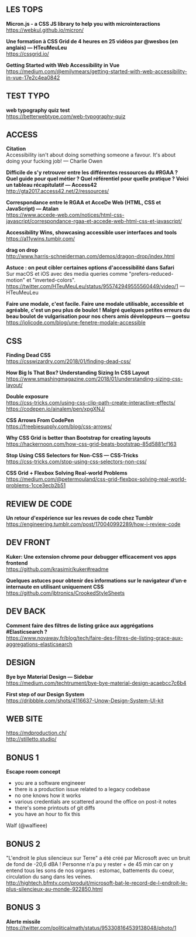 ## LES TOPS

**Micron.js - a CSS JS library to help you with microinteractions**  
https://webkul.github.io/micron/

**Une formation à CSS Grid de 4 heures en 25 vidéos par @wesbos (en anglais) — HTeuMeuLeu**  
https://cssgrid.io/

**Getting Started with Web Accessibility in Vue**  
https://medium.com/@emilymears/getting-started-with-web-accessibility-in-vue-17e2c4ea0842


## TEST TYPO

**web typography quiz test**  
https://betterwebtype.com/web-typography-quiz


## ACCESS

**Citation**  
Accessibility isn't about doing something someone a favour. It's about doing your fucking job! — Charlie Owen

**Difficile de s'y retrouver entre les différentes ressources du #RGAA ? Quel guide pour quel métier ? Quel référentiel pour quelle pratique ? Voici un tableau récapitulatif — Access42**  
http://gta2017.access42.net/2/ressources/

**Correspondance entre le RGAA et AcceDe Web (HTML, CSS et JavaScript) — Atalan**  
https://www.accede-web.com/notices/html-css-javascript/correspondance-rgaa-et-accede-web-html-css-et-javascript/

**Accessibility Wins, showcasing accessible user interfaces and tools**  
https://a11ywins.tumblr.com/

**drag on drop**  
http://www.harris-schneiderman.com/demos/dragon-drop/index.html

**Astuce : on peut cibler certaines options d'accessibilité dans Safari**  
Sur macOS et iOS avec des media queries comme "prefers-reduced-motion" et "inverted-colors". https://twitter.com/HTeuMeuLeu/status/955742949555560449/video/1 — HTeuMeuLeu

**Faire une modale, c'est facile. Faire une modale utilisable, accessible et agréable, c'est un peu plus de boulot !**
**Malgré quelques petites erreurs du beau boulot de vulgarisation pour nos chers amis développeurs — goetsu** 
https://jolicode.com/blog/une-fenetre-modale-accessible


## CSS

**Finding Dead CSS**  
https://csswizardry.com/2018/01/finding-dead-css/

**How Big Is That Box? Understanding Sizing In CSS Layout**  
https://www.smashingmagazine.com/2018/01/understanding-sizing-css-layout/

**Double exposure**  
https://css-tricks.com/using-css-clip-path-create-interactive-effects/
https://codepen.io/ainalem/pen/xpgXNJ/

**CSS Arrows From CodePen**  
https://freebiesupply.com/blog/css-arrows/

**Why CSS Grid is better than Bootstrap for creating layouts**  
https://hackernoon.com/how-css-grid-beats-bootstrap-85d5881cf163

**Stop Using CSS Selectors for Non-CSS — CSS-Tricks**  
https://css-tricks.com/stop-using-css-selectors-non-css/

**CSS Grid + Flexbox Solving Real-world Problems**  
https://medium.com/@petermouland/css-grid-flexbox-solving-real-world-problems-1cce3ecb2b51

## REVIEW DE CODE

**Un retour d'expérience sur les revues de code chez Tumblr**  
https://engineering.tumblr.com/post/170040992289/how-i-review-code


## DEV FRONT

**Kuker: Une extension chrome pour debugger efficacement vos apps frontend**  
https://github.com/krasimir/kuker#readme

**Quelques astuces pour obtenir des informations sur le navigateur d’un·e internaute en utilisant uniquement CSS**  
https://github.com/jbtronics/CrookedStyleSheets


## DEV BACK

**Comment faire des filtres de listing grâce aux aggrégations #Elasticsearch ?**  
https://www.novaway.fr/blog/tech/faire-des-filtres-de-listing-grace-aux-aggregations-elasticsearch


## DESIGN

**Bye bye Material Design — Sidebar**  
https://medium.com/techtrument/bye-bye-material-design-acaebcc7c6b4

**First step of our Design System**  
https://dribbble.com/shots/4116637-Unow-Design-System-UI-kit


## WEB SITE

https://mdproduction.ch/  
http://stilletto.studio/  


## BONUS 1

**Escape room concept**
- you are a software engineeer
- there is a production issue related to a legacy codebase
- no one knows how it works
- various credentials are scattered around the office on post-it notes
- there's some printouts of git diffs
- you have an hour to fix this 

Walf (@walfieee)


## BONUS 2

"L'endroit le plus silencieux sur Terre" a été créé par Microsoft avec un bruit de fond de -20,6 dBA ! 
Personne n'a pu y rester + de 45 min car on y entend tous les sons de nos organes : estomac, battements du coeur, circulation du sang dans les veines.  
http://hightech.bfmtv.com/produit/microsoft-bat-le-record-de-l-endroit-le-plus-silencieux-au-monde-922850.html


## BONUS 3

**Alerte missile**  
https://twitter.com/politicalmath/status/953308164539138048/photo/1
